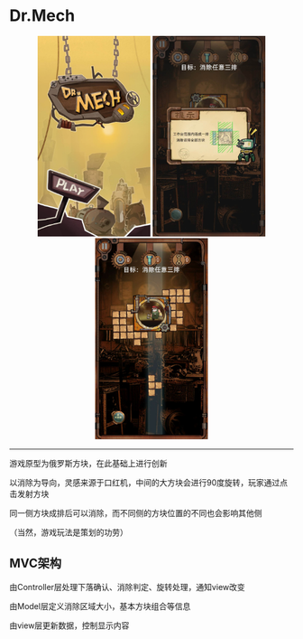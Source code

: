 # Dr.Mech

<div align=center>
  <img width="200" src="https://github.com/2585479524/git_pic/blob/master/GStar-Dr.Mech/logo.jpg"/>
  
  <img width="200" src="https://github.com/2585479524/git_pic/blob/master/GStar-Dr.Mech/tips.jpg"/>
  
  <img width="200" src="https://github.com/2585479524/git_pic/blob/master/GStar-Dr.Mech/start.jpg"/>
</div>

<hr>

游戏原型为俄罗斯方块，在此基础上进行创新

以消除为导向，灵感来源于口红机，中间的大方块会进行90度旋转，玩家通过点击发射方块

同一侧方块成排后可以消除，而不同侧的方块位置的不同也会影响其他侧

（当然，游戏玩法是策划的功劳）

## MVC架构

由Controller层处理下落确认、消除判定、旋转处理，通知view改变

由Model层定义消除区域大小，基本方块组合等信息

由view层更新数据，控制显示内容
